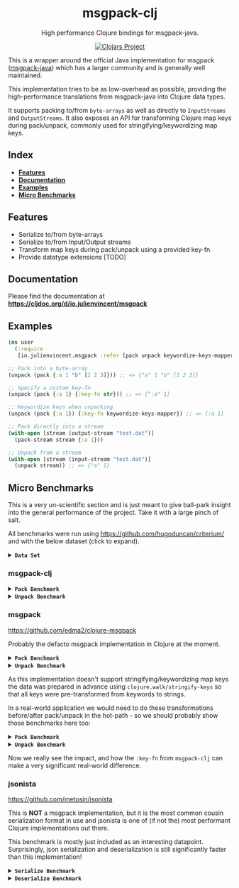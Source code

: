 <div align="center">
  <h1>msgpack-clj</h1>

  <p>
    High performance Clojure bindings for msgpack-java.
  </p>

[![Clojars Project](https://img.shields.io/clojars/v/io.julienvincent/msgpack.svg)](https://clojars.org/io.julienvincent/msgpack)

</div>

This is a wrapper around the official Java implementation for msgpack
([msgpack-java](https://github.com/msgpack/msgpack-java)) which has a larger community and is generally well maintained.

This implementation tries to be as low-overhead as possible, providing the high-performance translations from
msgpack-java into Clojure data types.

It supports packing to/from `byte-arrays` as well as directly to `InputStreams` and `OutputStreams`. It also exposes an
API for transforming Clojure map keys during pack/unpack, commonly used for stringifying/keywordizing map keys.

## Index

- **[Features](#features)**
- **[Documentation](https://cljdoc.org/d/io.julienvincent/msgpack)**
- **[Examples](#examples)**
- **[Micro Benchmarks](#micro-benchmarks)**

## Features

- Serialize to/from byte-arrays
- Serialize to/from Input/Output streams
- Transform map keys during pack/unpack using a provided key-fn
- Provide datatype extensions [TODO]

## Documentation

Please find the documentation at **https://cljdoc.org/d/io.julienvincent/msgpack**

## Examples

```clojure
(ns user
  (:require
   [io.julienvincent.msgpack :refer [pack unpack keywordize-keys-mapper]]))

;; Pack into a byte-array
(unpack (pack {:a 1 "b" [1 2 3]})) ;; => {"a" 1 "b" [1 2 3]}

;; Specify a custom key-fn
(unpack (pack {:a 1} {:key-fn str})) ;; => {":a" 1}

;; Keywordize keys when unpacking
(unpack (pack {:a 1}) {:key-fn keywordize-keys-mapper}) ;; => {:a 1}

;; Pack directly into a stream
(with-open [stream (output-stream "test.dat")]
  (pack-stream stream {:a 1}))

;; Unpack from a stream
(with-open [stream (input-stream "test.dat")]
  (unpack stream)) ;; => {"a" 1}
```

## Micro Benchmarks

This is a very un-scientific section and is just meant to give ball-park insight into the general performance of the
project. Take it with a large pinch of salt.

All benchmarks were run using https://github.com/hugoduncan/criterium/ and with the below dataset (click to expand).

<details>
  <summary><code><b>Data Set</b></code></summary>

Just a bit of random data to pack/unpack for benchmarking

```clojure
{:string-key "Hello, World!"
 :integer-value 42
 :decimal-number 3.14159
 :boolean-value true
 :nil-value nil
 :nested-map {:name "John Doe"
              :age 30
              :active? true
              :preferences {:theme "dark"
                            :notifications true}}
 :simple-vector [1 2 3 4 5]
 :mixed-vector ["string" 42 true {:key "value"} ["nested-vector"]]
 :nested-vectors [[1 2 3] [4 5 6] [7 8 9]]
 :array-of-maps [{:id 1
                  :type "user"
                  :data {:email "user1@example.com"
                         :tags ["active" "premium"]}}
                 {:id 2
                  :type "admin"
                  :data {:email "admin@example.com"
                         :permissions ["read" "write" "delete"]}}]
 :deep-nesting {:level1 {:level2 {:level3 {:value "deeply nested"
                                           :numbers [1 2 3]
                                           :map {:a 1 :b 2}}}}}
 :edge-cases {:empty-string ""
              :empty-vector []
              :empty-map {}}}
```

</details>

### msgpack-clj

<details>
  <summary><code><b>Pack Benchmark</b></code></summary>

```bash
aarch64 Mac OS X 14.3 12 cpu(s)
OpenJDK 64-Bit Server VM 21.0.4+7-LTS
Runtime arguments: -XX:-OmitStackTraceInFastThrow -Djdk.attach.allowAttachSelf -XX:+UseG1GC -XX:-OmitStackTraceInFastThrow -Djdk.attach.allowAttachSelf -XX:+UnlockDiagnosticVMOptions -XX:+DebugNonSafepoints -Dclojure.basis=.cpcache/3981153520.basis
Evaluation count : 22717080 in 60 samples of 378618 calls.
      Execution time sample mean : 2.623925 µs
             Execution time mean : 2.623680 µs
Execution time sample std-deviation : 15.917052 ns
    Execution time std-deviation : 16.022018 ns
   Execution time lower quantile : 2.603043 µs ( 2.5%)
   Execution time upper quantile : 2.659101 µs (97.5%)
                   Overhead used : 1.370423 ns

Found 2 outliers in 60 samples (3.3333 %)
	low-severe	 2 (3.3333 %)
 Variance from outliers : 1.6389 % Variance is slightly inflated by outliers
```

</details>

<details>
  <summary><code><b>Unpack Benchmark</b></code></summary>

```bash
aarch64 Mac OS X 14.3 12 cpu(s)
OpenJDK 64-Bit Server VM 21.0.4+7-LTS
Runtime arguments: -XX:-OmitStackTraceInFastThrow -Djdk.attach.allowAttachSelf -XX:+UseG1GC -XX:-OmitStackTraceInFastThrow -Djdk.attach.allowAttachSelf -XX:+UnlockDiagnosticVMOptions -XX:+DebugNonSafepoints -Dclojure.basis=.cpcache/3981153520.basis
Evaluation count : 19289820 in 60 samples of 321497 calls.
      Execution time sample mean : 3.337379 µs
             Execution time mean : 3.336836 µs
Execution time sample std-deviation : 102.240464 ns
    Execution time std-deviation : 103.556693 ns
   Execution time lower quantile : 3.113501 µs ( 2.5%)
   Execution time upper quantile : 3.494902 µs (97.5%)
                   Overhead used : 1.370423 ns
```

</details>

### msgpack

https://github.com/edma2/clojure-msgpack

Probably the defacto msgpack implementation in Clojure at the moment.

<details>
  <summary><code><b>Pack Benchmark</b></code></summary>

```bash
aarch64 Mac OS X 14.3 12 cpu(s)
OpenJDK 64-Bit Server VM 21.0.4+7-LTS
Runtime arguments: -XX:-OmitStackTraceInFastThrow -Djdk.attach.allowAttachSelf -XX:+UseG1GC -XX:-OmitStackTraceInFastThrow -Djdk.attach.allowAttachSelf -XX:+UnlockDiagnosticVMOptions -XX:+DebugNonSafepoints -Dclojure.basis=.cpcache/3981153520.basis
Evaluation count : 5306220 in 60 samples of 88437 calls.
      Execution time sample mean : 11.301867 µs
             Execution time mean : 11.303139 µs
Execution time sample std-deviation : 76.691707 ns
    Execution time std-deviation : 80.190344 ns
   Execution time lower quantile : 11.216297 µs ( 2.5%)
   Execution time upper quantile : 11.556942 µs (97.5%)
                   Overhead used : 1.370423 ns

Found 5 outliers in 60 samples (8.3333 %)
	low-severe	 1 (1.6667 %)
	low-mild	 4 (6.6667 %)
 Variance from outliers : 1.6389 % Variance is slightly inflated by outliers
```

</details>

<details>
  <summary><code><b>Unpack Benchmark</b></code></summary>

```bash
aarch64 Mac OS X 14.3 12 cpu(s)
OpenJDK 64-Bit Server VM 21.0.4+7-LTS
Runtime arguments: -XX:-OmitStackTraceInFastThrow -Djdk.attach.allowAttachSelf -XX:+UseG1GC -XX:-OmitStackTraceInFastThrow -Djdk.attach.allowAttachSelf -XX:+UnlockDiagnosticVMOptions -XX:+DebugNonSafepoints -Dclojure.basis=.cpcache/3981153520.basis
Evaluation count : 14837700 in 60 samples of 247295 calls.
      Execution time sample mean : 4.032280 µs
             Execution time mean : 4.032327 µs
Execution time sample std-deviation : 11.766116 ns
    Execution time std-deviation : 11.920007 ns
   Execution time lower quantile : 4.007854 µs ( 2.5%)
   Execution time upper quantile : 4.052157 µs (97.5%)
                   Overhead used : 1.370423 ns
```

</details>

As this implementation doesn't support stringifying/keywordizing map keys the data was prepared in advance using
`clojure.walk/stringify-keys` so that all keys were pre-transformed from keywords to strings.

In a real-world application we would need to do these transformations before/after pack/unpack in the hot-path - so we
should probably show those benchmarks here too:

<details>
  <summary><code><b>Pack Benchmark</b></code></summary>

```clojure
(-> data
    walk/stringify-keys
    msgpack/pack)
```

```bash
aarch64 Mac OS X 14.3 12 cpu(s)
OpenJDK 64-Bit Server VM 21.0.4+7-LTS
Runtime arguments: -XX:-OmitStackTraceInFastThrow -Djdk.attach.allowAttachSelf -XX:+UseG1GC -XX:-OmitStackTraceInFastThrow -Djdk.attach.allowAttachSelf -XX:+UnlockDiagnosticVMOptions -XX:+DebugNonSafepoints -Dclojure.basis=.cpcache/3981153520.basis
Evaluation count : 1661580 in 60 samples of 27693 calls.
      Execution time sample mean : 36.262594 µs
             Execution time mean : 36.265141 µs
Execution time sample std-deviation : 299.940999 ns
    Execution time std-deviation : 304.709889 ns
   Execution time lower quantile : 35.891097 µs ( 2.5%)
   Execution time upper quantile : 37.058554 µs (97.5%)
                   Overhead used : 1.370423 ns

Found 6 outliers in 60 samples (10.0000 %)
	low-severe	 4 (6.6667 %)
	low-mild	 2 (3.3333 %)
 Variance from outliers : 1.6389 % Variance is slightly inflated by outliers
```

</details>

<details>
  <summary><code><b>Unpack Benchmark</b></code></summary>

```clojure
(-> packed
    msgpack/unpack
    walk/keywordize-keys)
```

```bash
aarch64 Mac OS X 14.3 12 cpu(s)
OpenJDK 64-Bit Server VM 21.0.4+7-LTS
Runtime arguments: -XX:-OmitStackTraceInFastThrow -Djdk.attach.allowAttachSelf -XX:+UseG1GC -XX:-OmitStackTraceInFastThrow -Djdk.attach.allowAttachSelf -XX:+UnlockDiagnosticVMOptions -XX:+DebugNonSafepoints -Dclojure.basis=.cpcache/3981153520.basis
Evaluation count : 2117700 in 60 samples of 35295 calls.
      Execution time sample mean : 28.528210 µs
             Execution time mean : 28.526936 µs
Execution time sample std-deviation : 239.538394 ns
    Execution time std-deviation : 240.243441 ns
   Execution time lower quantile : 28.200709 µs ( 2.5%)
   Execution time upper quantile : 28.975086 µs (97.5%)
                   Overhead used : 1.370423 ns
```

</details>

Now we really see the impact, and how the `:key-fn` from `msgpack-clj` can make a very significant real-world
difference.

### jsonista

https://github.com/metosin/jsonista

This is **NOT** a msgpack implementation, but it is the most common cousin serialization format in use and jsonista is
one of (if not the) most performant Clojure implementations out there.

This benchmark is mostly just included as an interesting datapoint. Surprisingly, json serialization and deserialization
is still significantly faster than this implementation!

<details>
  <summary><code><b>Serialize Benchmark</b></code></summary>

```bash
aarch64 Mac OS X 14.3 12 cpu(s)
OpenJDK 64-Bit Server VM 21.0.4+7-LTS
Runtime arguments: -XX:-OmitStackTraceInFastThrow -Djdk.attach.allowAttachSelf -XX:+UseG1GC -XX:-OmitStackTraceInFastThrow -Djdk.attach.allowAttachSelf -XX:+UnlockDiagnosticVMOptions -XX:+DebugNonSafepoints -Dclojure.basis=.cpcache/3981153520.basis
Evaluation count : 31685760 in 60 samples of 528096 calls.
      Execution time sample mean : 1.893252 µs
             Execution time mean : 1.893249 µs
Execution time sample std-deviation : 5.264472 ns
    Execution time std-deviation : 5.323145 ns
   Execution time lower quantile : 1.881864 µs ( 2.5%)
   Execution time upper quantile : 1.904438 µs (97.5%)
                   Overhead used : 1.370423 ns

Found 6 outliers in 60 samples (10.0000 %)
	low-severe	 3 (5.0000 %)
	low-mild	 3 (5.0000 %)
 Variance from outliers : 1.6389 % Variance is slightly inflated by outliers
```

</details>

<details>
  <summary><code><b>Deserialize Benchmark</b></code></summary>

```bash
aarch64 Mac OS X 14.3 12 cpu(s)
OpenJDK 64-Bit Server VM 21.0.4+7-LTS
Runtime arguments: -XX:-OmitStackTraceInFastThrow -Djdk.attach.allowAttachSelf -XX:+UseG1GC -XX:-OmitStackTraceInFastThrow -Djdk.attach.allowAttachSelf -XX:+UnlockDiagnosticVMOptions -XX:+DebugNonSafepoints -Dclojure.basis=.cpcache/3981153520.basis
Evaluation count : 18559500 in 60 samples of 309325 calls.
      Execution time sample mean : 3.242291 µs
             Execution time mean : 3.242349 µs
Execution time sample std-deviation : 20.885299 ns
    Execution time std-deviation : 21.384995 ns
   Execution time lower quantile : 3.217228 µs ( 2.5%)
   Execution time upper quantile : 3.288841 µs (97.5%)
                   Overhead used : 1.370423 ns

Found 4 outliers in 60 samples (6.6667 %)
	low-severe	 3 (5.0000 %)
	low-mild	 1 (1.6667 %)
 Variance from outliers : 1.6389 % Variance is slightly inflated by outliers
```

</details>
